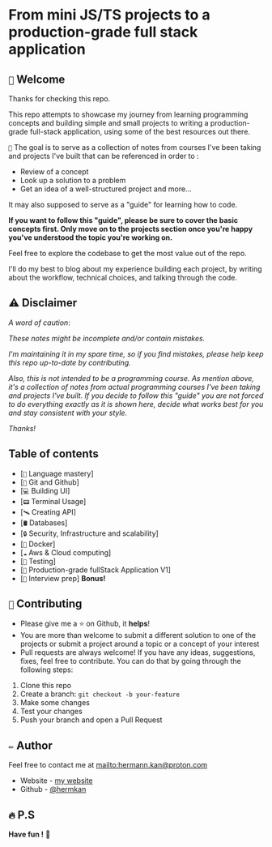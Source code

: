 # From mini JS/TS projects to a production-grade full stack application

## `🏁` Welcome

Thanks for checking this repo.

This repo attempts to showcase my journey from learning programming concepts and building simple and small projects to writing a production-grade full-stack application, using some of the best resources out there.

`🎯` The goal is to serve as a collection of notes from courses I've been taking and projects I've built that can be referenced in order to :

- Review of a concept
- Look up a solution to a problem
- Get an idea of a well-structured project and more...

It may also supposed to serve as a "guide" for learning how to code.

**If you want to follow this "guide", please be sure to cover the basic concepts first. Only move on to the projects section once you're happy you've understood the topic you're working on.**

Feel free to explore the codebase to get the most value out of the repo.

I'll do my best to blog about my experience building each project, by writing about the workflow, technical choices, and talking through the code.

## ⚠️ Disclaimer

_A word of caution_:

_These notes might be incomplete and/or contain mistakes._

_I'm maintaining it in my spare time, so if you find mistakes, please help keep this repo up-to-date by contributing._

_Also, this is not intended to be a programming course. As mention above, it's a collection of notes from actual programming courses I've been taking and projects I've built. If you decide to follow this "guide" you are not forced to do everything exactly as it is shown here, decide what works best for you and stay consistent with your style._

_Thanks!_

## Table of contents

- [`🥋` Language mastery]
- [`🌿` Git and Github]
- [`💻` Building UI]
- [`📟` Terminal Usage]
- [`🛰️` Creating API]
- [`🛢️` Databases]
- [`🔒` Security, Infrastructure and scalability]
- [`🐬` Docker]
- [`☁` Aws & Cloud computing]
- [`🧪` Testing]
- [`🏢` Production-grade fullStack Application V1]
- [`🎤` Interview prep] **Bonus!**

## `🍺` Contributing

- Please give me a :star: on Github, it **helps**!
- You are more than welcome to submit a different solution to one of the projects or submit a project around a topic or a concept of your interest
- Pull requests are always welcome! If you have any ideas, suggestions, fixes, feel free to contribute. You can do that by going through the following steps:

1. Clone this repo
2. Create a branch: `git checkout -b your-feature`
3. Make some changes
4. Test your changes
5. Push your branch and open a Pull Request

## `✏️` Author

Feel free to contact me at <mailto:hermann.kan@proton.com>

- Website - [my website](https://www.hkf.com)
- Github - [@hermkan](https://github.com/hermkan)

## `🔥` P.S

**Have fun !** 🚀
